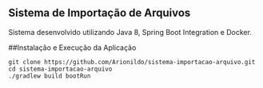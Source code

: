 ## Sistema de Importação de Arquivos
Sistema desenvolvido utilizando Java 8, Spring Boot Integration e Docker.

##Instalação e Execução da Aplicação
```` 
git clone https://github.com/Arionildo/sistema-importacao-arquivo.git
cd sistema-importacao-arquivo
./gradlew build bootRun
````
